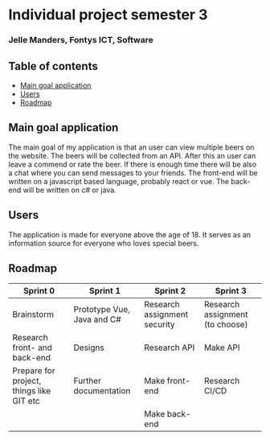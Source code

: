# Individual project semester 3

### Jelle Manders, Fontys ICT, Software

## Table of contents
- [Main goal application](#main-goal-application)
- [Users](#users)
- [Roadmap](#roadmap)

## Main goal application
The main goal of my application is that an user can view multiple beers on the website. The beers will be collected from an API. After this an user can leave a commend or rate the beer. If there is enough time there will be also a chat where you can send messages to your friends. The front-end will be written on a javascript based language, probably react or vue. The back-end will be written on c# or java.

## Users
The application is made for everyone above the age of 18. It serves as an information source for everyone who loves special beers.

## Roadmap
| Sprint 0 | Sprint 1 | Sprint 2 | Sprint 3 
| ------------- | ------------- | ------------- | -------------
| Brainstorm | Prototype Vue, Java and C# | Research assignment security | Research assignment (to choose)
| Research front- and back-end | Designs | Research API | Make API
| Prepare for project, things like GIT etc | Further documentation | Make front-end | Research CI/CD
|  |  | Make back-end | 
